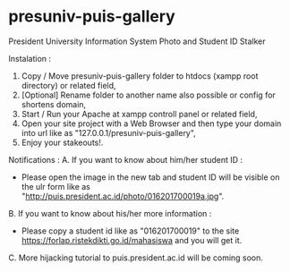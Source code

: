 # presuniv-puis-gallery
President University Information System Photo and Student ID Stalker


Instalation :
  1. Copy / Move presuniv-puis-gallery folder to htdocs (xampp root directory) or related field,
  2. [Optional] Rename folder to another name also possible or config for shortens domain,
  3. Start / Run your Apache at xampp controll panel or related field,
  4. Open your site project with a Web Browser and then type your domain into url like as "127.0.0.1/presuniv-puis-gallery",
  5. Enjoy your stakeouts!.


Notifications :
A. If you want to know about him/her student ID :
  - Please open the image in the new tab and student ID will be visible on the ulr form like as "http://puis.president.ac.id/photo/016201700019a.jpg".
  
B. If you want to know about his/her more information :
  - Please copy a student id like as "016201700019" to the site https://forlap.ristekdikti.go.id/mahasiswa and you will get it.
  
C. More hijacking tutorial to puis.president.ac.id will be coming soon.
